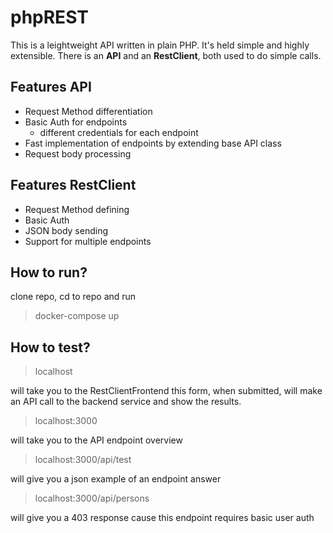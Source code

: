 # phpREST
This is a leightweight API written in plain PHP. It's held simple and highly extensible.
There is an __API__ and an __RestClient__, both used to do simple calls.

## Features API
- Request Method differentiation
- Basic Auth for endpoints 
  - different credentials for each endpoint
- Fast implementation of endpoints by extending base API class
- Request body processing


## Features RestClient
- Request Method defining
- Basic Auth
- JSON body sending
- Support for multiple endpoints

## How to run?

clone repo, cd to repo and run
> docker-compose up

## How to test?

>localhost

will take you to the RestClientFrontend
this form, when submitted, will make an API call to the backend service and show the results.

>localhost:3000

will take you to the API endpoint overview

>localhost:3000/api/test

will give you a json example of an endpoint answer

>localhost:3000/api/persons

will give you a 403 response cause this endpoint requires basic user auth